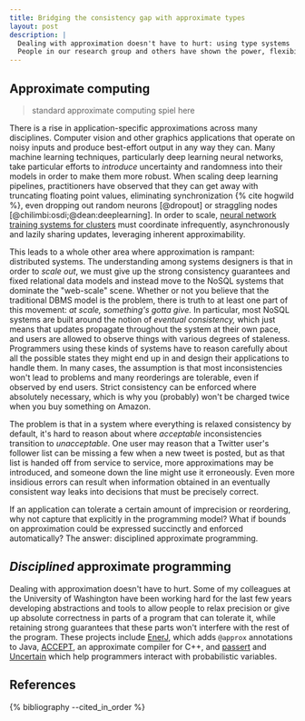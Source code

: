 ```yaml
---
title: Bridging the consistency gap with approximate types
layout: post
description: |
  Dealing with approximation doesn't have to hurt: using type systems 
  People in our research group and others have shown the power, flexibility, and safety of disciplined approximate computing. Using type systems, it is possible to 
---
```


## Approximate computing

> standard approximate computing spiel here

There is a rise in application-specific approximations across many disciplines. Computer vision and other graphics applications that operate on noisy inputs and produce best-effort output in any way they can. Many machine learning techniques, particularly deep learning neural networks, take particular efforts to *introduce* uncertainty and randomness into their models in order to make them more robust. When scaling deep learning pipelines, practitioners have observed that they can get away with truncating floating point values, eliminating synchronization {% cite hogwild %}, even dropping out random neurons [@dropout] or straggling nodes [@chilimbi:osdi;@dean:deeplearning]. In order to scale, [neural network training systems for clusters][dean] must coordinate infrequently, asynchronously and lazily sharing updates, leveraging inherent approximability.

This leads to a whole other area where approximation is rampant: distributed systems. The understanding among systems designers is that in order to *scale out*, we must give up the strong consistency guarantees and fixed relational data models and instead move to the NoSQL systems that dominate the "web-scale" scene. Whether or not you believe that the traditional DBMS model is the problem, there is truth to at least one part of this movement: *at scale, something's gotta give.* In particular, most NoSQL systems are built around the notion of *eventual consistency,* which just means that updates propagate throughout the system at their own pace, and users are allowed to observe things with various degrees of staleness. Programmers using these kinds of systems have to reason carefully about all the possible states they might end up in and design their applications to handle them. In many cases, the assumption is that most inconsistencies won't lead to problems and many reorderings are tolerable, even if observed by end users. Strict consistency can be enforced where absolutely necessary, which is why you (probably) won't be charged twice when you buy something on Amazon.

The problem is that in a system where everything is relaxed consistency by default, it's hard to reason about where *acceptable* inconsistencies transition to *unacceptable*. One user may reason that a Twitter user's follower list can be missing a few when a new tweet is posted, but as that list is handed off from service to service, more approximations may be introduced, and someone down the line might use it erroneously. Even more insidious errors can result when information obtained in an eventually consistent way leaks into decisions that must be precisely correct.

If an application can tolerate a certain amount of imprecision or reordering, why not capture that explicitly in the programming model? What if bounds on approximation could be expressed succinctly and enforced automatically? The answer: disciplined approximate programming.

## *Disciplined* approximate programming

Dealing with approximation doesn't have to hurt. Some of my colleagues at the University of Washington have been working hard for the last few years developing abstractions and tools to allow people to relax precision or give up absolute correctness in parts of a program that can tolerate it, while retaining strong guarantees that these parts won't interfere with the rest of the program. These projects include [EnerJ](http://homes.cs.washington.edu/~asampson/home/blog/enerj.html), which adds `@approx` annotations to Java, [ACCEPT](https://sampa.cs.washington.edu/accept), an approximate compiler for C++, and [passert](http://homes.cs.washington.edu/~asampson/blog/passert.html) and [Uncertain<T>](http://research.microsoft.com/apps/pubs/default.aspx?id=208236) which help programmers interact with probabilistic variables.


[dean]: http://papers.nips.cc/paper/4687-large-scale-distributed-deep-networks.pdf "Jeff Dean, et al., Large Scale Distributed Deep Networks, Advances in Neural Information Processing Systems (2012)."
[hogwild]: http://papers.nips.cc/paper/4390-hogwild-a-lock-free-approach-to-parallelizing-stochastic-gradient-descent.pdf "Hogwild: A Lock-Free Approach to Parallelizing Stochastic Gradient Descent"

## References
{% bibliography --cited_in_order %}
